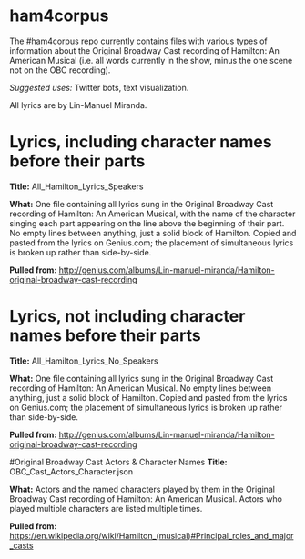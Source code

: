 # ham4corpus
The #ham4corpus repo currently contains files with various types of information about the Original Broadway Cast recording of Hamilton: An American Musical (i.e. all words currently in the show, minus the one scene not on the OBC recording).

*Suggested uses:* Twitter bots, text visualization. 

All lyrics are by Lin-Manuel Miranda. 

# Lyrics, including character names before their parts
**Title:** All_Hamilton_Lyrics_Speakers

**What:** One file containing all lyrics sung in the Original Broadway Cast recording of Hamilton: An American Musical, with the name of the character singing each part appearing on the line above the beginning of their part. No empty lines between anything, just a solid block of Hamilton. Copied and pasted from the lyrics on Genius.com; the placement of simultaneous lyrics is broken up rather than side-by-side.

**Pulled from:** http://genius.com/albums/Lin-manuel-miranda/Hamilton-original-broadway-cast-recording

# Lyrics, not including character names before their parts
**Title:** All_Hamilton_Lyrics_No_Speakers

**What:** One file containing all lyrics sung in the Original Broadway Cast recording of Hamilton: An American Musical. No empty lines between anything, just a solid block of Hamilton.  Copied and pasted from the lyrics on Genius.com; the placement of simultaneous lyrics is broken up rather than side-by-side.

**Pulled from:** http://genius.com/albums/Lin-manuel-miranda/Hamilton-original-broadway-cast-recording

#Original Broadway Cast Actors & Character Names
**Title:** OBC_Cast_Actors_Character.json

**What:** Actors and the named characters played by them in the Original Broadway Cast recording of Hamilton: An American Musical. Actors who played multiple characters are listed multiple times.

**Pulled from:** https://en.wikipedia.org/wiki/Hamilton_(musical)#Principal_roles_and_major_casts
